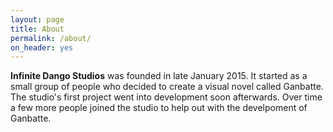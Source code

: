 ```yaml
---
layout: page
title: About
permalink: /about/
on_header: yes
---
```


**Infinite Dango Studios** was founded in late January 2015. It started as a small group of people who decided to create a visual novel called Ganbatte. The studio's first project went into development soon afterwards. Over time a few more people joined the studio to help out with the develpoment of Ganbatte.
